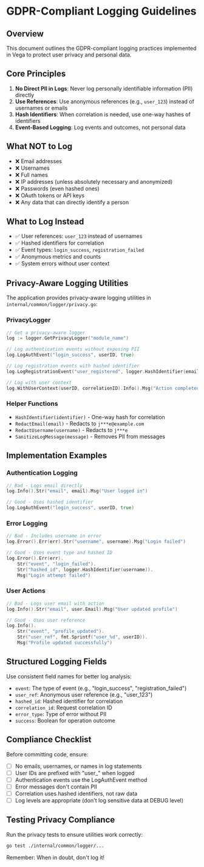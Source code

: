 # GDPR-Compliant Logging Guidelines

## Overview

This document outlines the GDPR-compliant logging practices implemented in Vega to protect user privacy and personal data.

## Core Principles

1. **No Direct PII in Logs**: Never log personally identifiable information (PII) directly
2. **Use References**: Use anonymous references (e.g., `user_123`) instead of usernames or emails
3. **Hash Identifiers**: When correlation is needed, use one-way hashes of identifiers
4. **Event-Based Logging**: Log events and outcomes, not personal data

## What NOT to Log

- ❌ Email addresses
- ❌ Usernames
- ❌ Full names
- ❌ IP addresses (unless absolutely necessary and anonymized)
- ❌ Passwords (even hashed ones)
- ❌ OAuth tokens or API keys
- ❌ Any data that can directly identify a person

## What to Log Instead

- ✅ User references: `user_123` instead of usernames
- ✅ Hashed identifiers for correlation
- ✅ Event types: `login_success`, `registration_failed`
- ✅ Anonymous metrics and counts
- ✅ System errors without user context

## Privacy-Aware Logging Utilities

The application provides privacy-aware logging utilities in `internal/common/logger/privacy.go`:

### PrivacyLogger

```go
// Get a privacy-aware logger
log := logger.GetPrivacyLogger("module_name")

// Log authentication events without exposing PII
log.LogAuthEvent("login_success", userID, true)

// Log registration events with hashed identifier
log.LogRegistrationEvent("user_registered", logger.HashIdentifier(email), true)

// Log with user context
log.WithUserContext(userID, correlationID).Info().Msg("Action completed")
```

### Helper Functions

- `HashIdentifier(identifier)` - One-way hash for correlation
- `RedactEmail(email)` - Redacts to `j***e@example.com`
- `RedactUsername(username)` - Redacts to `j***e`
- `SanitizeLogMessage(message)` - Removes PII from messages

## Implementation Examples

### Authentication Logging

```go
// Bad - Logs email directly
log.Info().Str("email", email).Msg("User logged in")

// Good - Uses hashed identifier
log.LogAuthEvent("login_success", userID, true)
```

### Error Logging

```go
// Bad - Includes username in error
log.Error().Err(err).Str("username", username).Msg("Login failed")

// Good - Uses event type and hashed ID
log.Error().Err(err).
    Str("event", "login_failed").
    Str("hashed_id", logger.HashIdentifier(username)).
    Msg("Login attempt failed")
```

### User Actions

```go
// Bad - Logs user email with action
log.Info().Str("email", user.Email).Msg("User updated profile")

// Good - Uses user reference
log.Info().
    Str("event", "profile_updated").
    Str("user_ref", fmt.Sprintf("user_%d", userID)).
    Msg("Profile updated successfully")
```

## Structured Logging Fields

Use consistent field names for better log analysis:

- `event`: The type of event (e.g., "login_success", "registration_failed")
- `user_ref`: Anonymous user reference (e.g., "user_123")
- `hashed_id`: Hashed identifier for correlation
- `correlation_id`: Request correlation ID
- `error_type`: Type of error without PII
- `success`: Boolean for operation outcome

## Compliance Checklist

Before committing code, ensure:

- [ ] No emails, usernames, or names in log statements
- [ ] User IDs are prefixed with "user_" when logged
- [ ] Authentication events use the LogAuthEvent method
- [ ] Error messages don't contain PII
- [ ] Correlation uses hashed identifiers, not raw data
- [ ] Log levels are appropriate (don't log sensitive data at DEBUG level)

## Testing Privacy Compliance

Run the privacy tests to ensure utilities work correctly:

```bash
go test ./internal/common/logger/...
```

Remember: When in doubt, don't log it!
